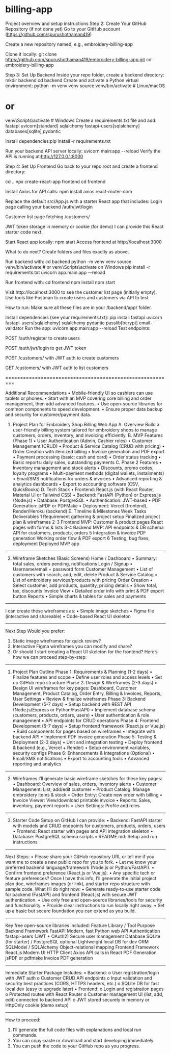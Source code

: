 # billing-app
Project overview and setup instructions
Step 2: Create Your GitHub Repository (if not done yet)
Go to your GitHub account (https://github.com/spurushothaman419)

Create a new repository named, e.g., embroidery-billing-app

Clone it locally:
git clone https://github.com/spurushothaman419/embroidery-billing-app.git
cd embroidery-billing-app

Step 3: Set Up Backend
Inside your repo folder, create a backend directory:
mkdir backend
cd backend
Create and activate a Python virtual environment:
python -m venv venv
source venv/bin/activate  # Linux/macOS
# or
venv\Scripts\activate     # Windows
Create a requirements.txt file and add:
fastapi
uvicorn[standard]
sqlalchemy
fastapi-users[sqlalchemy]
databases[sqlite]
pydantic

Install dependencies:pip install -r requirements.txt

Run your backend API server locally: uvicorn main:app --reload
Verify the API is running at:http://127.0.0.1:8000

Step 4: Set Up Frontend
Go back to your repo root and create a frontend directory:

cd ..
npx create-react-app frontend
cd frontend

Install Axios for API calls: npm install axios react-router-dom

Replace the default src/App.js with a starter React app that includes:
Login page calling your backend /auth/jwt/login

Customer list page fetching /customers/

JWT token storage in memory or cookie (for demo) I can provide this React starter code next.

Start React app locally: npm start
Access frontend at http://localhost:3000


What to do next?
Create folders and files exactly as above.

Run backend with:
cd backend
python -m venv venv
source venv/bin/activate  # or venv\Scripts\activate on Windows
pip install -r requirements.txt
uvicorn app.main:app --reload

Run frontend with:
cd frontend
npm install
npm start

Visit http://localhost:3000 to see the customer list page (initially empty).
Use tools like Postman to create users and customers via API to test.

How to run:
Make sure all these files are in your /backend/app/ folder.

Install dependencies (see your requirements.txt): pip install fastapi uvicorn fastapi-users[sqlalchemy] sqlalchemy pydantic passlib[bcrypt] email-validator
Run the app: uvicorn app.main:app --reload
Test endpoints: 

POST /auth/register to create users

POST /auth/jwt/login to get JWT token

POST /customers/ with JWT auth to create customers

GET /customers/ with JWT auth to list customers

=========================================================

Additional Recommendations
•	Mobile-friendly UI so cashiers can use tablets or phones.
•	Start with an MVP covering core billing and order management, then add advanced features.
•	Use open-source libraries for common components to speed development.
•	Ensure proper data backup and security for customer/payment data.


1. Project Plan for Embroidery Shop Billing Web App
A. Overview
Build a user-friendly billing system tailored for embroidery shops to manage customers, orders, inventory, and invoicing efficiently.
B. MVP Features (Phase 1)
•	User Authentication (Admin, Cashier roles)
•	Customer Management (CRUD)
•	Product & Service Catalog (CRUD with pricing)
•	Order Creation with itemized billing
•	Invoice generation and PDF export
•	Payment processing (basic: cash and card)
•	Order status tracking
•	Basic reports: daily sales, outstanding payments
C. Phase 2 Features
•	Inventory management and stock alerts
•	Discounts, promo codes, loyalty programs
•	Multi-payment methods (digital wallets, installments)
•	Email/SMS notifications for orders & invoices
•	Advanced reporting & analytics dashboards
•	Export to accounting software (CSV, QuickBooks)
D. Tech Stack
•	Frontend: React.js (with React Router, Material UI or Tailwind CSS)
•	Backend: FastAPI (Python) or Express.js (Node.js)
•	Database: PostgreSQL
•	Authentication: JWT-based
•	PDF Generation: jsPDF or PDFMake
•	Deployment: Vercel (frontend), Render/Heroku (backend)
E. Timeline & Milestones
Week	Tasks	Deliverables
1	Requirement gathering & project setup	Finalized project plan & wireframes
2-3	Frontend MVP: Customer & product pages	React pages with forms & lists
3-4	Backend MVP: API endpoints & DB schema	API for customers, products, orders
5	Integration & invoice PDF generation	Working order flow & PDF export
6	Testing, bug fixes, deployment	Deployed MVP app
________________________________________
2. Wireframe Sketches (Basic Screens)
Home / Dashboard
•	Summary: total sales, orders pending, notifications
Login / Signup
•	Username/email + password form
Customer Management
•	List of customers with search, add, edit, delete
Product & Service Catalog
•	List of embroidery services/products with pricing
Order Creation
•	Select customer, add products, quantity, pricing details
•	Show total, tax, discounts
Invoice View
•	Detailed order info with print & PDF export button
Reports
•	Simple charts & tables for sales and payments
________________________________________
I can create these wireframes as:
•	Simple image sketches
•	Figma file (interactive and shareable)
•	Code-based React UI skeleton
________________________________________
Next Step
Would you prefer:
1.	Static image wireframes for quick review?
2.	Interactive Figma wireframes you can modify and share?
3.	Or should I start creating a React UI skeleton for the frontend?
Here’s how we can proceed step-by-step:
________________________________________
1. Project Plan Outline
Phase 1: Requirements & Planning (1-2 days)
•	Finalize features and scope
•	Define user roles and access levels
•	Set up GitHub repo structure
Phase 2: Design & Wireframes (2-3 days)
•	Design UI wireframes for key pages: Dashboard, Customer Management, Product Catalog, Order Entry, Billing & Invoices, Reports, User Settings
•	Review & finalize wireframes
Phase 3: Backend Development (5-7 days)
•	Setup backend with REST API (Node.js/Express or Python/FastAPI)
•	Implement database schema (customers, products, orders, users)
•	User authentication & role management
•	API endpoints for CRUD operations
Phase 4: Frontend Development (5-7 days)
•	Setup frontend framework (React.js or Vue.js)
•	Build components for pages based on wireframes
•	Integrate with backend API
•	Implement PDF invoice generation
Phase 5: Testing & Deployment (2-3 days)
•	Unit and integration testing
•	Deploy frontend & backend (e.g., Vercel + Render)
•	Setup environment variables, security configs
Phase 6: Enhancements & Integrations (Optional)
•	Email/SMS notifications
•	Export to accounting tools
•	Advanced reporting and analytics
________________________________________
2. Wireframes
I’ll generate basic wireframe sketches for these key pages:
•	Dashboard: Overview of sales, orders, inventory alerts
•	Customer Management: List, add/edit customer
•	Product Catalog: Manage embroidery items & stock
•	Order Entry: Create new order with billing
•	Invoice Viewer: View/download printable invoice
•	Reports: Sales, inventory, payment reports
•	User Settings: Profile and roles
________________________________________
3. Starter Code Setup on GitHub
I can provide:
•	Backend: FastAPI starter with models and CRUD endpoints for customers, products, orders, users
•	Frontend: React starter with pages and API integration skeleton
•	Database: PostgreSQL schema scripts
•	README.md: Setup and run instructions
________________________________________
Next Steps:
•	Please share your GitHub repository URL or tell me if you want me to create a new public repo for you to fork.
•	Let me know your preferred backend language/framework (Node.js or Python/FastAPI).
•	Confirm frontend preference (React.js or Vue.js).
•	Any specific tech or feature preferences?
Once I have this info, I’ll generate the initial project plan doc, wireframes images (or link), and starter repo structure with sample code.
What I’ll do right now:
•	Generate ready-to-use starter code for backend (FastAPI) and frontend (React.js) with secure JWT authentication.
•	Use only free and open-source libraries/tools for security and functionality.
•	Provide clear instructions to run locally right away.
•	Set up a basic but secure foundation you can extend as you build.
________________________________________
Key free open-source libraries included:
Feature	Library / Tool	Purpose
Backend Framework	FastAPI	Modern, fast Python web API
Authentication	fastapi-users (JWT + OAuth2)	Secure user management
Database	SQLite (for starter) / PostgreSQL optional	Lightweight local DB for dev
ORM	SQLModel / SQLAlchemy	Object-relational mapping
Frontend Framework	React.js	Modern UI
HTTP Client	Axios	API calls in React
PDF Generation	jsPDF or pdfmake	Invoice PDF generation
________________________________________
Immediate Starter Package Includes:
•	Backend:
o	User registration/login with JWT auth
o	Customer CRUD API endpoints
o	Input validation and security best practices (CORS, HTTPS headers, etc.)
o	SQLite DB for fast local dev (easy to upgrade later)
•	Frontend:
o	Login and registration pages
o	Protected routes with React Router
o	Customer management UI (list, add, edit) connected to backend API
o	JWT stored securely in memory or HttpOnly cookie (demo setup)
________________________________________
How to proceed:
1.	I’ll generate the full code files with explanations and local run commands.
2.	You can copy-paste or download and start developing immediately.
3.	You can push the code to your GitHub repo as you progress.


